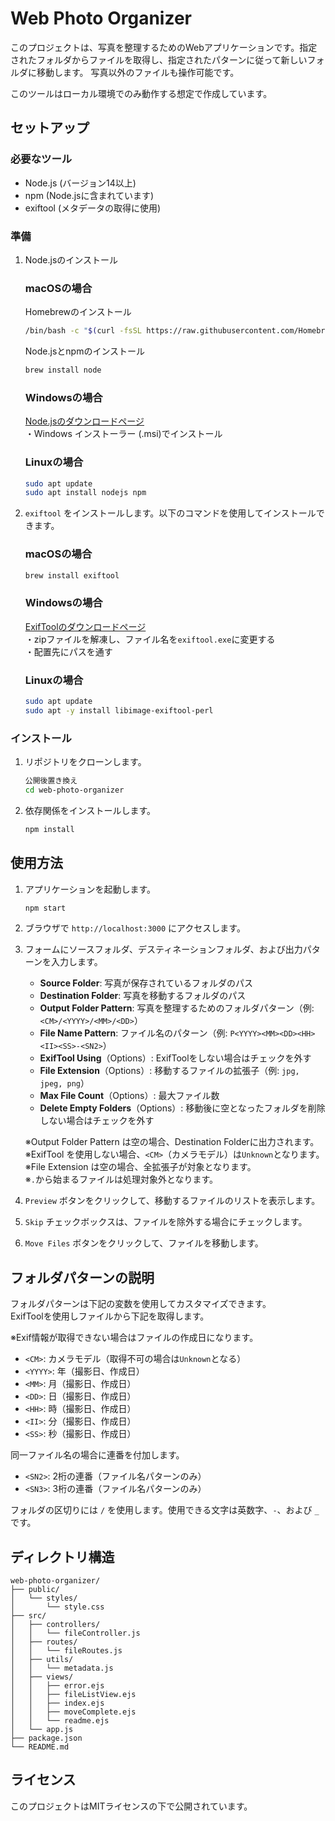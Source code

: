 # Web Photo Organizer

このプロジェクトは、写真を整理するためのWebアプリケーションです。指定されたフォルダからファイルを取得し、指定されたパターンに従って新しいフォルダに移動します。
写真以外のファイルも操作可能です。

このツールはローカル環境でのみ動作する想定で作成しています。

## セットアップ

### 必要なツール

- Node.js (バージョン14以上)
- npm (Node.jsに含まれています)
- exiftool (メタデータの取得に使用)

### 準備

1. Node.jsのインストール

    ### macOSの場合
    Homebrewのインストール
    ```sh
    /bin/bash -c "$(curl -fsSL https://raw.githubusercontent.com/Homebrew/install/HEAD/install.sh)"
    ```
    Node.jsとnpmのインストール
    ```sh
    brew install node
    ```

    ### Windowsの場合
    [Node.jsのダウンロードページ](https://nodejs.org/ja/download/)  
    ・Windows インストーラー (.msi)でインストール

    ### Linuxの場合
    ```sh
    sudo apt update
    sudo apt install nodejs npm
    ```

2. `exiftool` をインストールします。以下のコマンドを使用してインストールできます。

    ### macOSの場合
    ```sh
    brew install exiftool
    ```

    ### Windowsの場合
    [ExifToolのダウンロードページ](https://exiftool.org/index.html)  
    ・zipファイルを解凍し、ファイル名を`exiftool.exe`に変更する  
    ・配置先にパスを通す

    ### Linuxの場合
    ```sh
    sudo apt update
    sudo apt -y install libimage-exiftool-perl
    ```

### インストール

1. リポジトリをクローンします。

    ```sh
    公開後置き換え
    cd web-photo-organizer
    ```

2. 依存関係をインストールします。

    ```sh
    npm install
    ```

## 使用方法

1. アプリケーションを起動します。

    ```sh
    npm start
    ```

2. ブラウザで `http://localhost:3000` にアクセスします。

3. フォームにソースフォルダ、デスティネーションフォルダ、および出力パターンを入力します。

    - **Source Folder**: 写真が保存されているフォルダのパス
    - **Destination Folder**: 写真を移動するフォルダのパス
    - **Output Folder Pattern**: 写真を整理するためのフォルダパターン（例: `<CM>/<YYYY>/<MM>/<DD>`）
    - **File Name Pattern**: ファイル名のパターン（例: `P<YYYY><MM><DD><HH><II><SS>-<SN2>`）
    - **ExifTool Using**（Options）: ExifToolをしない場合はチェックを外す
    - **File Extension**（Options）: 移動するファイルの拡張子（例: `jpg, jpeg, png`）
    - **Max File Count**（Options）: 最大ファイル数
    - **Delete Empty Folders**（Options）: 移動後に空となったフォルダを削除しない場合はチェックを外す

    ※Output Folder Pattern は空の場合、Destination Folderに出力されます。  
    ※ExifTool を使用しない場合、`<CM>`（カメラモデル）は`Unknown`となります。  
    ※File Extension は空の場合、全拡張子が対象となります。  
    ※`.`から始まるファイルは処理対象外となります。

4. `Preview` ボタンをクリックして、移動するファイルのリストを表示します。

5. `Skip` チェックボックスは、ファイルを除外する場合にチェックします。

6. `Move Files` ボタンをクリックして、ファイルを移動します。

## フォルダパターンの説明

フォルダパターンは下記の変数を使用してカスタマイズできます。  
ExifToolを使用しファイルから下記を取得します。  

※Exif情報が取得できない場合はファイルの作成日になります。

- `<CM>`: カメラモデル（取得不可の場合は`Unknown`となる）
- `<YYYY>`: 年（撮影日、作成日）
- `<MM>`: 月（撮影日、作成日）
- `<DD>`: 日（撮影日、作成日）
- `<HH>`: 時（撮影日、作成日）
- `<II>`: 分（撮影日、作成日）
- `<SS>`: 秒（撮影日、作成日）

同一ファイル名の場合に連番を付加します。
- `<SN2>`: 2桁の連番（ファイル名パターンのみ）
- `<SN3>`: 3桁の連番（ファイル名パターンのみ）

フォルダの区切りには `/` を使用します。使用できる文字は英数字、`-`、および `_` です。

## ディレクトリ構造

```
web-photo-organizer/
├── public/
│   └── styles/
│       └── style.css
├── src/
│   ├── controllers/
│   │   └── fileController.js
│   ├── routes/
│   │   └── fileRoutes.js
│   ├── utils/
│   │   └── metadata.js
│   ├── views/
│   │   ├── error.ejs
│   │   ├── fileListView.ejs
│   │   ├── index.ejs
│   │   ├── moveComplete.ejs
│   │   └── readme.ejs
│   └── app.js
├── package.json
└── README.md
```

## ライセンス

このプロジェクトはMITライセンスの下で公開されています。